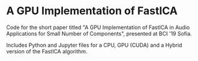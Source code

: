 # A GPU Implementation of FastICA
Code for the short paper titled "A GPU Implementation of FastICA in Audio Applications for Small Number of Components", presented at BCI '19 Sofia.

Includes Python and Jupyter files for a CPU, GPU (CUDA) and a Hybrid version of the FastICA algorithm.
